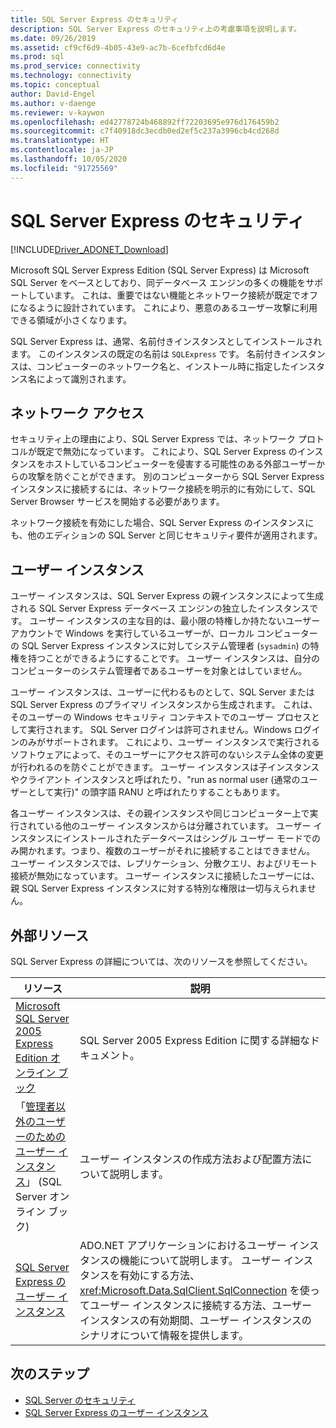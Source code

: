 ```yaml
---
title: SQL Server Express のセキュリティ
description: SQL Server Express のセキュリティ上の考慮事項を説明します。
ms.date: 09/26/2019
ms.assetid: cf9cf6d9-4b05-43e9-ac7b-6cefbfcd6d4e
ms.prod: sql
ms.prod_service: connectivity
ms.technology: connectivity
ms.topic: conceptual
author: David-Engel
ms.author: v-daenge
ms.reviewer: v-kaywon
ms.openlocfilehash: ed42778724b468892ff72203695e976d176459b2
ms.sourcegitcommit: c7f40918dc3ecdb0ed2ef5c237a3996cb4cd268d
ms.translationtype: HT
ms.contentlocale: ja-JP
ms.lasthandoff: 10/05/2020
ms.locfileid: "91725569"
---
```

# <a name="sql-server-express-security"></a>SQL Server Express のセキュリティ

[!INCLUDE[Driver_ADONET_Download](../../../includes/driver_adonet_download.md)]

Microsoft SQL Server Express Edition (SQL Server Express) は Microsoft SQL Server をベースとしており、同データベース エンジンの多くの機能をサポートしています。 これは、重要ではない機能とネットワーク接続が既定でオフになるように設計されています。 これにより、悪意のあるユーザー攻撃に利用できる領域が小さくなります。  
  
SQL Server Express は、通常、名前付きインスタンスとしてインストールされます。 このインスタンスの既定の名前は `SQLExpress` です。 名前付きインスタンスは、コンピューターのネットワーク名と、インストール時に指定したインスタンス名によって識別されます。  
  
## <a name="network-access"></a>ネットワーク アクセス  
セキュリティ上の理由により、SQL Server Express では、ネットワーク プロトコルが既定で無効になっています。 これにより、SQL Server Express のインスタンスをホストしているコンピューターを侵害する可能性のある外部ユーザーからの攻撃を防ぐことができます。 別のコンピューターから SQL Server Express インスタンスに接続するには、ネットワーク接続を明示的に有効にして、SQL Server Browser サービスを開始する必要があります。  
  
ネットワーク接続を有効にした場合、SQL Server Express のインスタンスにも、他のエディションの SQL Server と同じセキュリティ要件が適用されます。  
  
## <a name="user-instances"></a>ユーザー インスタンス  
ユーザー インスタンスは、SQL Server Express の親インスタンスによって生成される SQL Server Express データベース エンジンの独立したインスタンスです。 ユーザー インスタンスの主な目的は、最小限の特権しか持たないユーザー アカウントで Windows を実行しているユーザーが、ローカル コンピューターの SQL Server Express インスタンスに対してシステム管理者 (`sysadmin`) の特権を持つことができるようにすることです。 ユーザー インスタンスは、自分のコンピューターのシステム管理者であるユーザーを対象とはしていません。  
  
ユーザー インスタンスは、ユーザーに代わるものとして、SQL Server または SQL Server Express のプライマリ インスタンスから生成されます。 これは、そのユーザーの Windows セキュリティ コンテキストでのユーザー プロセスとして実行されます。 SQL Server ログインは許可されません。Windows ログインのみがサポートされます。 これにより、ユーザー インスタンスで実行されるソフトウェアによって、そのユーザーにアクセス許可のないシステム全体の変更が行われるのを防ぐことができます。 ユーザー インスタンスは子インスタンスやクライアント インスタンスと呼ばれたり、"run as normal user (通常のユーザーとして実行)" の頭字語 RANU と呼ばれたりすることもあります。  
  
各ユーザー インスタンスは、その親インスタンスや同じコンピューター上で実行されている他のユーザー インスタンスからは分離されています。 ユーザー インスタンスにインストールされたデータベースはシングル ユーザー モードでのみ開かれます。つまり、複数のユーザーがそれに接続することはできません。 ユーザー インスタンスでは、レプリケーション、分散クエリ、およびリモート接続が無効になっています。 ユーザー インスタンスに接続したユーザーには、親 SQL Server Express インスタンスに対する特別な権限は一切与えられません。  
  
## <a name="external-resources"></a>外部リソース  
SQL Server Express の詳細については、次のリソースを参照してください。  
  
|リソース|説明|
|-|-|  
|[Microsoft SQL Server 2005 Express Edition オンライン ブック](/previous-versions/sql/sql-server-2005/ms165706(v=sql.90))|SQL Server 2005 Express Edition に関する詳細なドキュメント。|  
|「[管理者以外のユーザーのためのユーザー インスタンス](/previous-versions/sql/sql-server-2008/ms143684(v=sql.100))」 (SQL Server オンライン ブック)|ユーザー インスタンスの作成方法および配置方法について説明します。|  
|[SQL Server Express のユーザー インスタンス](sql-server-express-user-instances.md)|ADO.NET アプリケーションにおけるユーザー インスタンスの機能について説明します。 ユーザー インスタンスを有効にする方法、<xref:Microsoft.Data.SqlClient.SqlConnection> を使ってユーザー インスタンスに接続する方法、ユーザー インスタンスの有効期間、ユーザー インスタンスのシナリオについて情報を提供します。|  
  
## <a name="next-steps"></a>次のステップ
- [SQL Server のセキュリティ](sql-server-security.md)
- [SQL Server Express のユーザー インスタンス](sql-server-express-user-instances.md)